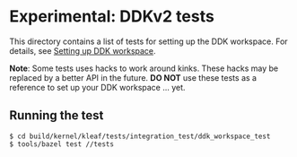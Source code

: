 # Experimental: DDKv2 tests

This directory contains a list of tests for setting up the DDK workspace.
For details, see [Setting up DDK workspace](../../../docs/ddk/workspace.md).

**Note**: Some tests uses hacks to work around kinks. These hacks
may be replaced by a better API in the future. **DO NOT** use these tests as a
reference to set up your DDK workspace ... yet.

## Running the test

```shell
$ cd build/kernel/kleaf/tests/integration_test/ddk_workspace_test
$ tools/bazel test //tests
```
